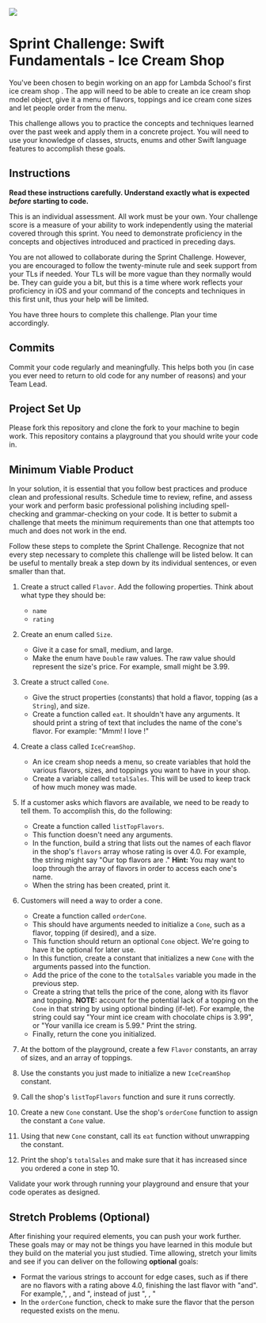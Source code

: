 ![](https://tk-assets.lambdaschool.com/99e9f433-68fb-4853-85ae-85bb8af25524_lama-roscu-Wpg3Qm0zaGk-unsplash.jpg)

# Sprint Challenge: Swift Fundamentals - Ice Cream Shop

You've been chosen to begin working on an app for Lambda School's first ice cream shop . The app will need to be able to create an ice cream shop model object, give it a menu of flavors, toppings and ice cream cone sizes and let people order from the menu.

This challenge allows you to practice the concepts and techniques learned over the past week and apply them in a concrete project. You will need to use your knowledge of classes, structs, enums and other Swift language features to accomplish these goals.

## Instructions

**Read these instructions carefully. Understand exactly what is expected _before_ starting to code.**

This is an individual assessment. All work must be your own. Your challenge score is a measure of your ability to work independently using the material covered through this sprint. You need to demonstrate proficiency in the concepts and objectives introduced and practiced in preceding days.

You are not allowed to collaborate during the Sprint Challenge. However, you are encouraged to follow the twenty-minute rule and seek support from your TLs if needed. Your TLs will be more vague than they normally would be. They can guide you a bit, but this is a time where work reflects your proficiency in iOS and your command of the concepts and techniques in this first unit, thus your help will be limited.

You have three hours to complete this challenge. Plan your time accordingly.

## Commits

Commit your code regularly and meaningfully. This helps both you (in case you ever need to return to old code for any number of reasons) and your Team Lead.

## Project Set Up

Please fork this repository and clone the fork to your machine to begin work. This repository contains a playground that you should write your code in. 

## Minimum Viable Product

In your solution, it is essential that you follow best practices and produce clean and professional results. Schedule time to review, refine, and assess your work and perform basic professional polishing including spell-checking and grammar-checking on your code. It is better to submit a challenge that meets the minimum requirements than one that attempts too much and does not work in the end.

Follow these steps to complete the Sprint Challenge. Recognize that not every step necessary to complete this challenge will be listed below. It can be useful to mentally break a step down by its individual sentences, or even smaller than that.

1. Create a struct called `Flavor`. Add the following properties. Think about what type they should be:
    - `name`
    - `rating`

2. Create an enum called `Size`. 
    - Give it a case for small, medium, and large. 
    - Make the enum have `Double` raw values. The raw value should represent the size's price. For example, small might be 3.99.

3. Create a struct called `Cone`. 
    - Give the struct properties (constants) that hold a flavor, topping (as a `String`), and size.
    - Create a function called `eat`. It shouldn't have any arguments. It should print a string of text that includes the name of the cone's flavor. For example: "Mmm! I love <flavor here>!"
  
4. Create a class called `IceCreamShop`. 
    - An ice cream shop needs a menu, so create variables that hold the various flavors, sizes, and toppings you want to have in your shop.
    - Create a variable called `totalSales`. This will be used to keep track of how much money was made.
    
5. If a customer asks which flavors are available, we need to be ready to tell them. To accomplish this, do the following:
    - Create a function called `listTopFlavors`. 
    - This function doesn't need any arguments. 
    - In the function, build a string that lists out the names of each flavor in the shop's `flavors` array whose rating is over 4.0. For example, the string might say "Our top flavors are <flavors here>." **Hint:** You may want to loop through the array of flavors in order to access each one's name.
    - When the string has been created, print it.
    
6. Customers will need a way to order a cone. 
    - Create a function called `orderCone`. 
    - This should have arguments needed to initialize a `Cone`, such as a flavor, topping (if desired), and a size. 
    - This function should return an optional `Cone` object. We're going to have it be optional for later use.
    - In this function, create a constant that initializes a new `Cone` with the arguments passed into the function.
    - Add the price of the cone to the `totalSales` variable you made in the previous step.
    - Create a string that tells the price of the cone, along with its flavor and topping. **NOTE:** account for the potential lack of a topping on the `Cone` in that string by using optional binding (if-let). For example, the string could say "Your mint ice cream with chocolate chips is 3.99", or "Your vanilla ice cream is 5.99." Print the string.
    - Finally, return the cone you initialized. 

7. At the bottom of the playground, create a few `Flavor` constants, an array of sizes, and an array of toppings.
8. Use the constants you just made to initialize a new `IceCreamShop` constant.
9. Call the shop's `listTopFlavors` function and 
sure it runs correctly.
10. Create a new `Cone` constant. Use the shop's `orderCone` function to assign the constant a `Cone` value.
11. Using that new `Cone` constant, call its `eat` function without unwrapping the constant.
12. Print the shop's `totalSales` and make sure that it has increased since you ordered a cone in step 10.

Validate your work through running your playground and ensure that your code operates as designed.

## Stretch Problems (Optional)

After finishing your required elements, you can push your work further. These goals may or may not be things you have learned in this module but they build on the material you just studied. Time allowing, stretch your limits and see if you can deliver on the following **optional** goals:

- Format the various strings to account for edge cases, such as if there are no flavors with a rating above 4.0, finishing the last flavor with "and". For example,"<flavor>, <flavor>, and <flavor>", instead of just "<flavor>, <flavor>, <flavor>"
- In the `orderCone` function, check to make sure the flavor that the person requested exists on the menu.
